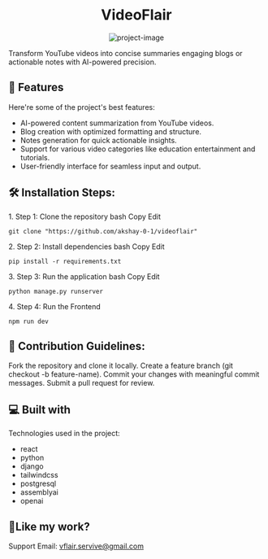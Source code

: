 <h1 align="center" id="title">VideoFlair</h1>

<p align="center"><img src="https://socialify.git.ci/akshay-0-1/VFlair/image?language=1&amp;owner=1&amp;name=1&amp;stargazers=1&amp;theme=Light" alt="project-image"></p>

<p id="description">Transform YouTube videos into concise summaries engaging blogs or actionable notes with AI-powered precision.</p>

  
  
<h2>🧐 Features</h2>

Here're some of the project's best features:

*   AI-powered content summarization from YouTube videos.
*   Blog creation with optimized formatting and structure.
*   Notes generation for quick actionable insights.
*   Support for various video categories like education entertainment and tutorials.
*   User-friendly interface for seamless input and output.

<h2>🛠️ Installation Steps:</h2>

<p>1. Step 1: Clone the repository bash Copy Edit</p>

```
git clone "https://github.com/akshay-0-1/videoflair"
```

<p>2. Step 2: Install dependencies bash Copy Edit</p>

```
pip install -r requirements.txt
```

<p>3. Step 3: Run the application bash Copy Edit</p>

```
python manage.py runserver
```

<p>4. Step 4: Run the Frontend</p>

```
npm run dev
```

<h2>🍰 Contribution Guidelines:</h2>

Fork the repository and clone it locally. Create a feature branch (git checkout -b feature-name). Commit your changes with meaningful commit messages. Submit a pull request for review.

  
  
<h2>💻 Built with</h2>

Technologies used in the project:

*   react
*   python
*   django
*   tailwindcss
*   postgresql
*   assemblyai
*   openai

<h2>💖Like my work?</h2>

Support Email: vflair.servive@gmail.com
